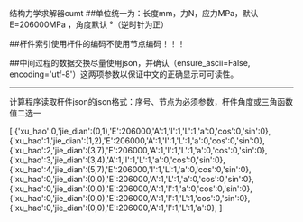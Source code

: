 结构力学求解器cumt
##单位统一为：长度mm，力N，应力MPa，默认E=206000MPa ，角度默认 °（逆时针为正）

##杆件索引使用杆件的编码不使用节点编码！！！

##中间过程的数据交换尽量使用json，并确认（ensure_ascii=False, encoding='utf-8'）这两项参数以保证中文的正确显示可可读性。
***
计算程序读取杆件json的json格式：序号、节点为必须参数，杆件角度或三角函数值二选一

[
{'xu_hao':0,'jie_dian':(0,1),'E':206000,'A':1,'I':1,'L':1,'a':0,'cos':0,'sin':0},
{'xu_hao':1,'jie_dian':(1,2),'E':206000,'A':1,'I':1,'L':1,'a':0,'cos':0,'sin':0},
{'xu_hao':2,'jie_dian':(3,7),'E':206000,'A':1,'I':1,'L':1,'a':0,'cos':0,'sin':0},
{'xu_hao':3,'jie_dian':(3,4),'A':1,'I':1,'L':1,'a':0,'cos':0,'sin':0},
{'xu_hao':4,'jie_dian':(5,7),'E':206000,'I':1,'L':1,'a':0,'cos':0,'sin':0},
{'xu_hao':0,'jie_dian':(0,0),'E':206000,'A':1,'L':1,'a':0,'cos':0,'sin':0},
{'xu_hao':0,'jie_dian':(0,0),'E':206000,'A':1,'I':1,'a':0,'cos':0,'sin':0},
{'xu_hao':0,'jie_dian':(0,0),'E':206000,'A':1,'I':1,'L':1,'cos':0,'sin':0},
{'xu_hao':0,'jie_dian':(0,0),'E':206000,'A':1,'I':1,'L':1,'a':0},
]